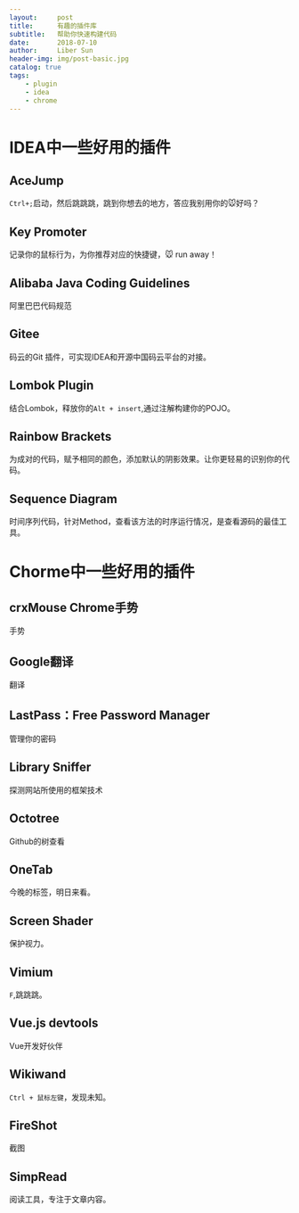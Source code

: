 ```yaml
---
layout:     post
title:      有趣的插件库
subtitle:   帮助你快速构建代码
date:       2018-07-10
author:     Liber Sun
header-img: img/post-basic.jpg
catalog: true
tags:
    - plugin
    - idea
    - chrome
---
```


# IDEA中一些好用的插件

## AceJump

`Ctrl+;`启动，然后跳跳跳，跳到你想去的地方，答应我别用你的:mouse:好吗？

## Key Promoter

记录你的鼠标行为，为你推荐对应的快捷键，:mouse: run away！

## Alibaba Java Coding Guidelines

阿里巴巴代码规范

## Gitee

码云的Git 插件，可实现IDEA和开源中国码云平台的对接。

## Lombok Plugin

结合Lombok，释放你的`Alt + insert`,通过注解构建你的POJO。

## Rainbow Brackets

为成对的代码，赋予相同的颜色，添加默认的阴影效果。让你更轻易的识别你的代码。

## Sequence Diagram

时间序列代码，针对Method，查看该方法的时序运行情况，是查看源码的最佳工具。

# Chorme中一些好用的插件

## crxMouse Chrome手势

手势

## Google翻译

翻译

## LastPass：Free Password Manager

管理你的密码

## Library Sniffer

探测网站所使用的框架技术

## Octotree

Github的树查看

## OneTab

今晚的标签，明日来看。

## Screen Shader

保护视力。

## Vimium

`F`,跳跳跳。

## Vue.js devtools

Vue开发好伙伴

## Wikiwand

`Ctrl + 鼠标左键`，发现未知。

## FireShot

截图

## SimpRead

阅读工具，专注于文章内容。